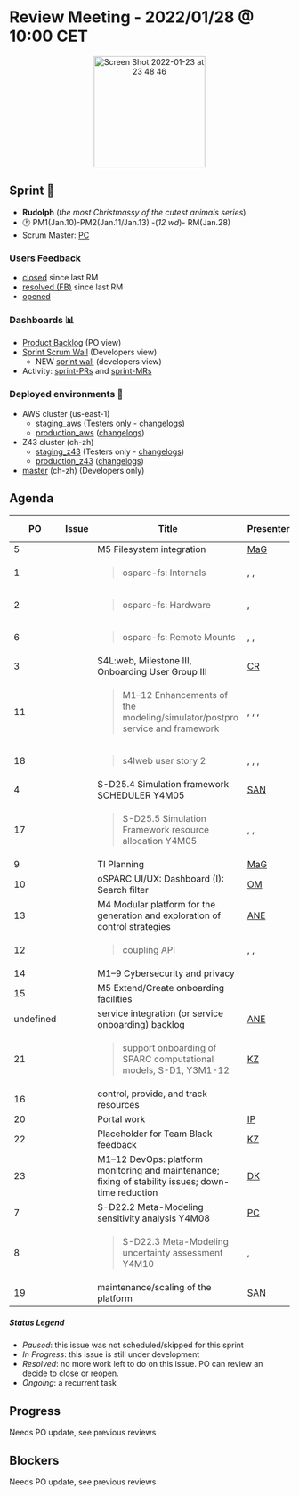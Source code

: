 # Review Meeting - 2022/01/28 @ 10:00 CET

<p align="center">
<img width="200" alt="Screen Shot 2022-01-23 at 23 48 46" src="https://user-images.githubusercontent.com/32402063/150701154-35a9ddbe-b8b1-42e7-bc4f-f0dd4125807f.png">
</p>



## Sprint 🏃
  - **Rudolph** (*the most Christmassy of the cutest animals series*)
  - 🕐 PM1(Jan.10)-PM2(Jan.11/Jan.13) -(_12 wd_)- RM(Jan.28)
  - Scrum Master: [PC]
### Users Feedback
  - [closed](https://github.com/ITISFoundation/osparc-issues/issues?q=is%3Aissue+sort%3Areactions+state%3Aclosed+updated%3A%3E%3D2021-11-05+) since last RM
  - [resolved (FB)](https://z43.manuscript.com/f/filters/?ixProject=45&ixStatus=0&maxrecords=50&resolvedInLast=3&sColumns=Category-Favorite-Case-TitleComment-Area-Priority-Status-DateResolved-DateOpened-OpenedBy&sSorts=LastUpdated.descending-Priority&sView=grid-flat) since last RM
  - [opened](https://github.com/ITISFoundation/osparc-issues/issues?q=is%3Aissue+is%3Aopen+sort%3Areactions)
### Dashboards 📊
  - [Product Backlog](https://github.com/orgs/ITISFoundation/projects/3) (PO view)
  - [Sprint Scrum Wall](https://app.zenhub.com/workspaces/osparc---scrum-wall-5c9260f3d76ef51f6b0fe78d/board?repos=118596920,174557929,151701223,135289610,118910047,181836792,167586968) (Developers view)
    - NEW [sprint wall](https://github.com/orgs/ITISFoundation/projects/9) (developers view)
  - Activity: [sprint-PRs] and [sprint-MRs]
### Deployed environments 🚀
  - AWS cluster (us-east-1)
    - [staging_aws](https://staging.osparc.io) (Testers only - [changelogs])
    - [production_aws](https://osparc.io) ([changelogs])
  - Z43 cluster (ch-zh)
    - [staging_z43](http://osparc-staging.speag.com) (Testers only - [changelogs])
    - [production_z43](http://osparc.speag.com) ([changelogs])
  - [master](https://osparc-master.speag.com) (ch-zh) (Developers only)


## Agenda


| PO        | Issue | Title                                                                                               | Presenter | Status    | Duration | Start-Time |
|-----------|-------|-----------------------------------------------------------------------------------------------------|-----------|-----------|----------|------------|
| 5         |       | M5 Filesystem integration                                                                           | [MaG]     | undefined |          |            |
| 1         |       | <blockquote>osparc-fs: Internals</blockquote>                                                       | , ,       | Todo      |          |            |
| 2         |       | <blockquote>osparc-fs: Hardware</blockquote>                                                        | ,         | Todo      |          |            |
| 6         |       | <blockquote>osparc-fs: Remote Mounts</blockquote>                                                   | , ,       | undefined |          |            |
| 3         |       | S4L:web, Milestone III, Onboarding User Group III                                                   | [CR]      | Todo      |          |            |
| 11        |       | <blockquote>M1–12 Enhancements of the modeling/simulator/postpro service and framework</blockquote> | , , ,     | Todo      |          |            |
| 18        |       | <blockquote>s4lweb user story 2</blockquote>                                                        | , , ,     | undefined |          |            |
| 4         |       | S-D25.4 Simulation framework SCHEDULER Y4M05                                                        | [SAN]     | Todo      |          |            |
| 17        |       | <blockquote>S-D25.5 Simulation Framework resource allocation Y4M05 </blockquote>                    | , ,       | Todo      |          |            |
| 9         |       | TI Planning                                                                                         | [MaG]     | undefined |          |            |
| 10        |       | oSPARC UI/UX: Dashboard (I): Search filter                                                          | [OM]      | Ongoing   |        5'|            |
| 13        |       | M4 Modular platform for the generation and exploration of control strategies                        | [ANE]     | undefined |          |            |
| 12        |       | <blockquote>coupling API</blockquote>                                                               | , ,       | Todo      |          |            |
| 14        |       | M1–9 Cybersecurity and privacy                                                                      |           | undefined |          |            |
| 15        |       | M5 Extend/Create onboarding facilities                                                              |           | undefined |          |            |
| undefined |       | service integration (or service onboarding) backlog                                                 | [ANE]     | Todo      |          |            |
| 21        |       | <blockquote>support onboarding of SPARC computational models, S-D1, Y3M1-12</blockquote>            | [KZ]      | undefined |          |            |
| 16        |       | control, provide, and track resources                                                               |           | undefined |          |            |
| 20        |       | Portal work                                                                                         | [IP]      | Todo      |          |            |
| 22        |       | Placeholder for Team Black feedback                                                                 | [KZ]      | undefined |          |            |
| 23        |       | M1–12 DevOps: platform monitoring and maintenance; fixing of stability issues; down-time reduction  | [DK]      | Todo      |          |            |
| 7         |       | S-D22.2 Meta-Modeling sensitivity analysis Y4M08                                                    | [PC]      | Ongoing   | 5'       |            |
| 8         |       | <blockquote>S-D22.3 Meta-Modeling uncertainty assessment  Y4M10</blockquote>                        | ,         | Todo      |          |            |
| 19        |       | maintenance/scaling of the platform                                                                 | [SAN]     | Todo      |          |            |



##### Status Legend

- _Paused_: this issue was not scheduled/skipped for this sprint
- _In Progress_: this issue is still under development
- _Resolved_: no more work left to do on this issue. PO can review an decide to close or reopen.
- _Ongoing_: a recurrent task

[online]: http://status.osparc.io/
[operational]: https://git.speag.com/oSparc/e2e-testing/-/pipelines
[performant]: https://git.speag.com/oSparc/e2e-portal-testing/-/pipelines

## Progress

Needs PO update, see previous reviews

## Blockers

Needs PO update, see previous reviews

<!--References PLEASE KEEP ALPHABETICAL ORDER!!! -->


[ALL]: https://github.com/Surfict
[ANE]: https://github.com/GitHK
[BL]: https://github.com/dyollb
[DK]: https://github.com/mrnicegyu11
[CR]: https://github.com/colinRawlings
[IP]: https://github.com/ignapas
[KZ]: https://github.com/KZzizzle
[MAG]: https://github.com/mguidon
[OM]: https://github.com/odeimaiz
[PC]: https://github.com/pcrespov
[SAN]: https://github.com/sanderegg
[SyR]:https://zmt.swiss/about/about-zmt/all-staff/reboux-sylvain/
[TN]: https://itis.swiss/who-we-are/staff-members/all-staff/newton-taylor/


[j-d4]: https://github.com/ITISFoundation/osparc-issues/issues/62
[j-d7.a]: https://github.com/ITISFoundation/osparc-issues/issues/21
[j-d35]: https://github.com/ITISFoundation/osparc-issues/issues/31
[j-d33]: https://github.com/ITISFoundation/osparc-issues/issues/33
[j-d20]: https://github.com/ITISFoundation/osparc-issues/issues/48
[j-d21]: https://github.com/ITISFoundation/osparc-simcore/issues/1065
[j-d28.a]: https://github.com/ITISFoundation/osparc-simcore/issues/1066
[j-d29]: https://github.com/ITISFoundation/osparc-issues/issues/37
[s-d2]: https://github.com/ITISFoundation/osparc-simcore/issues/1069
[s-d18]: https://github.com/ITISFoundation/osparc-issues/issues/9
[s-d7]: https://github.com/ITISFoundation/osparc-issues/issues/21
[s-d10]: https://github.com/ITISFoundation/osparc-issues/issues/18
[s-d22]: https://github.com/ITISFoundation/osparc-issues/issues/5
[s-d12]: https://github.com/ITISFoundation/osparc-issues/issues/16
[s-d15]: https://github.com/ITISFoundation/osparc-issues/issues/12
[s-d12]: https://github.com/ITISFoundation/osparc-issues/issues/16
[s-d6]: https://github.com/ITISFoundation/osparc-issues/issues/22
[s-d5]: https://github.com/ITISFoundation/osparc-issues/issues/23
[s-d21]: https://github.com/ITISFoundation/osparc-issues/issues/6
[s-d4]: https://github.com/ITISFoundation/osparc-issues/issues/24
[s-d1]: https://github.com/ITISFoundation/osparc-issues/issues/26
[s-d26]: https://github.com/ITISFoundation/osparc-issues/issues/332
[s-d27.2]: https://github.com/ITISFoundation/osparc-issues/issues/357
[n-d1]: https://github.com/ITISFoundation/osparc-issues/issues/68
[n-d2]: https://github.com/ITISFoundation/osparc-issues/issues/91

[tb-backlog]: https://github.com/ITISFoundation/osparc-issues/projects/4

[z43-backlog]: https://z43.fogbugz.com/f/filters/1112/osparc-cases

[sprint-prs]: https://github.com/pulls?page=1&q=is%3Apr+archived%3Afalse+user%3AITISFoundation+closed%3A%3E2021-11-15
[sprint-mrs]: https://git.speag.com/groups/oSparc/-/merge_requests?scope=all&utf8=%E2%9C%93&state=all
[changelogs]: https://github.com/ITISFoundation/osparc-simcore/releases


 [#26]:https://github.com/ITISFoundation/osparc-issues/issues/26   
 [#91]:https://github.com/ITISFoundation/osparc-issues/issues/91   
 [#232]:https://github.com/ITISFoundation/osparc-issues/issues/232  
 [#328]:https://github.com/ITISFoundation/osparc-issues/issues/328  
 [#349]:https://github.com/ITISFoundation/osparc-issues/issues/349  
 [#350]:https://github.com/ITISFoundation/osparc-issues/issues/350
 [#353]:https://github.com/ITISFoundation/osparc-issues/issues/353
 [#354]:https://github.com/ITISFoundation/osparc-issues/issues/354
 [#407]:https://github.com/ITISFoundation/osparc-issues/issues/407
 [#428]:https://github.com/ITISFoundation/osparc-issues/issues/428  
 [#513]:https://github.com/ITISFoundation/osparc-issues/issues/513  
 [#519]:https://github.com/ITISFoundation/osparc-issues/issues/519
 [#545]:https://github.com/ITISFoundation/osparc-issues/issues/545  
 [#546]:https://github.com/ITISFoundation/osparc-issues/issues/546  
 [#554]:https://github.com/ITISFoundation/osparc-issues/issues/554  
 [#555]:https://github.com/ITISFoundation/osparc-issues/issues/555
 [#556]:https://github.com/ITISFoundation/osparc-issues/issues/556  
 [#557]:https://github.com/ITISFoundation/osparc-issues/issues/557
 [#2589]:https://github.com/ITISFoundation/osparc-issues/issues/2589 
